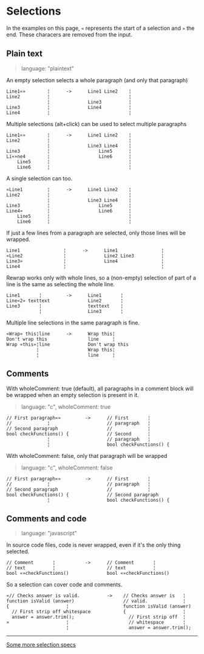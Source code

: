 # Selections #

In the examples on this page, `«` represents the start of a selection and `»`
the end. These characers are removed from the input.


## Plain text ##

> language: "plaintext"

An empty selection selects a whole paragraph (and only that paragraph)

    Line1«»        ¦      ->      Line1 Line2    ¦
    Line2          ¦                             ¦
                   ¦              Line3          ¦
    Line3          ¦              Line4          ¦
    Line4          ¦                             ¦

Multiple selections (alt+click) can be used to select multiple paragraphs

    Line1«»        ¦      ->      Line1 Line2    ¦
    Line2          ¦                             ¦
                   ¦              Line3 Line4    ¦
    Line3          ¦                  Line5      ¦
    Li«»ne4        ¦                  Line6      ¦
        Line5      ¦                             ¦
        Line6      ¦                             ¦

A single selection can too.

    «Line1         ¦      ->      Line1 Line2    ¦
    Line2          ¦                             ¦
                   ¦              Line3 Line4    ¦
    Line3          ¦                  Line5      ¦
    Line4»         ¦                  Line6      ¦
        Line5      ¦                             ¦
        Line6      ¦                             ¦

If just a few lines from a paragraph are selected, only those lines will be wrapped.

    Line1                ¦      ->      Line1                ¦
    «Line2               ¦              Line2 Line3          ¦
    Line3»               ¦              Line4                ¦
    Line4                ¦                                   ¦

Rewrap works only with whole lines, so a (non-empty) selection of part of a line is the same as selecting the whole line.

    Line1       ¦         ->      Line1       ¦
    Line«2» texttext              Line2       ¦
    Line3       ¦                 texttext    ¦
                ¦                 Line3       ¦

Multiple line selections in the same paragraph is fine.

    «Wrap» this¦line      ->      Wrap this¦
    Don't wrap this               line     ¦
    Wrap «this»¦line              Don't wrap this
               ¦                  Wrap this¦
               ¦                  line     ¦


## Comments ##

With wholeComment: true (default), all paragraphs in a comment block will be wrapped when an empty selection is present in it.

> language: "c", wholeComment: true

    // First paragraph«»         ->      // First       ¦
    //             ¦                     // paragraph   ¦
    // Second paragraph                  //             ¦
    bool checkFunctions() {              // Second      ¦
                   ¦                     // paragraph   ¦
                   ¦                     bool checkFunctions() {

With wholeComment: false, only that paragraph will be wrapped

> language: "c", wholeComment: false

    // First paragraph«»         ->      // First       ¦
    //             ¦                     // paragraph   ¦
    // Second paragraph                  //             ¦
    bool checkFunctions() {              // Second paragraph
                   ¦                     bool checkFunctions() {

## Comments and code ##

> language: "javascript"

In source code files, code is never wrapped, even if it's the only thing
selected.

    // Comment       ¦           ->      // Comment       ¦
    // text          ¦                   // text          ¦
    bool «»checkFunctions()              bool «»checkFunctions()

So a selection can cover code and comments.

    «// Checks answer is valid.          ->    // Checks answer is   ¦
    function isValid (answer)                  // valid.             ¦
    {                     ¦                    function isValid (answer)
      // First strip off whitespace            {                     ¦
      answer = answer.trim();                    // First strip off  ¦
    »                     ¦                      // whitespace       ¦
                          ¦                      answer = answer.trim();

----

[Some more selection specs](../Detail/Selections.md)